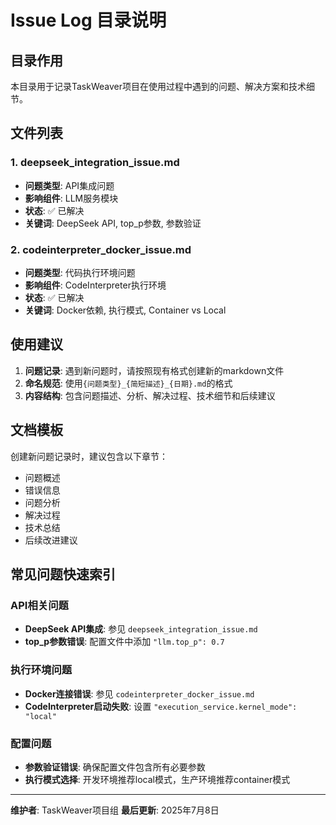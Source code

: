 # Issue Log 目录说明

## 目录作用
本目录用于记录TaskWeaver项目在使用过程中遇到的问题、解决方案和技术细节。

## 文件列表

### 1. deepseek_integration_issue.md
- **问题类型**: API集成问题
- **影响组件**: LLM服务模块
- **状态**: ✅ 已解决
- **关键词**: DeepSeek API, top_p参数, 参数验证

### 2. codeinterpreter_docker_issue.md
- **问题类型**: 代码执行环境问题
- **影响组件**: CodeInterpreter执行环境
- **状态**: ✅ 已解决
- **关键词**: Docker依赖, 执行模式, Container vs Local

## 使用建议

1. **问题记录**: 遇到新问题时，请按照现有格式创建新的markdown文件
2. **命名规范**: 使用`{问题类型}_{简短描述}_{日期}.md`的格式
3. **内容结构**: 包含问题描述、分析、解决过程、技术细节和后续建议

## 文档模板

创建新问题记录时，建议包含以下章节：
- 问题概述
- 错误信息
- 问题分析
- 解决过程
- 技术总结
- 后续改进建议

## 常见问题快速索引

### API相关问题
- **DeepSeek API集成**: 参见 `deepseek_integration_issue.md`
- **top_p参数错误**: 配置文件中添加 `"llm.top_p": 0.7`

### 执行环境问题
- **Docker连接错误**: 参见 `codeinterpreter_docker_issue.md` 
- **CodeInterpreter启动失败**: 设置 `"execution_service.kernel_mode": "local"`

### 配置问题
- **参数验证错误**: 确保配置文件包含所有必要参数
- **执行模式选择**: 开发环境推荐local模式，生产环境推荐container模式

---

**维护者**: TaskWeaver项目组
**最后更新**: 2025年7月8日 